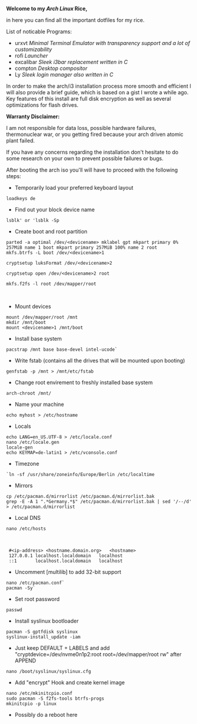 **Welcome to my *Arch Linux* Rice,**

in here you can find all the important dotfiles for my rice.

List of noticable Programs:

- urxvt   *Minimal Terminal Emulator with transparency support and a lot of customizability*
- rofi    *Launcher*
- excalibar *Sleek i3bar replacement written in C*
- compton *Desktop compositor*
- Ly *Sleek login manager also written in C*

In order to make the arch/i3 installation process more smooth and efficient I will also provide a brief guide, which is based on a gist I wrote a while ago. Key features of this install are full disk encryption as well as several optimizations for flash drives.

**Warranty Disclaimer:**

I am not responsible for data loss, possible hardware failures, thermonuclear war,
or you getting fired because your arch driven atomic plant failed.

If you have any concerns regarding the installation don't hesitate to do some research
on your own to prevent possible failures or bugs.

After booting the arch iso you'll will have to proceed with the following steps:

- Temporarily load your preferred keyboard layout
```shell
loadkeys de
```

- Find out your block device name
```shell
lsblk' or 'lsblk -Sp
```

- Create boot and root partition

```shell
parted -a optimal /dev/<devicename> mklabel gpt mkpart primary 0% 257MiB name 1 boot mkpart primary 257MiB 100% name 2 root
mkfs.btrfs -L boot /dev/<devicename>1

cryptsetup luksFormat /dev/<devicename>2

cryptsetup open /dev/<devicename>2 root

mkfs.f2fs -l root /dev/mapper/root
```
  
- Mount devices

```shell
mount /dev/mapper/root /mnt
mkdir /mnt/boot
mount <devicename>1 /mnt/boot
```


- Install base system

```shell
pacstrap /mnt base base-devel intel-ucode`
```

- Write fstab (contains all the drives that will be mounted upon booting)

```shell
genfstab -p /mnt > /mnt/etc/fstab
```


- Change root envirement to freshly installed base system
```shell
arch-chroot /mnt/
```

- Name your machine

```shell
echo myhost > /etc/hostname
```

- Locals

```shell
echo LANG=en_US.UTF-8 > /etc/locale.conf
nano /etc/locale.gen
locale-gen
echo KEYMAP=de-latin1 > /etc/vconsole.conf
```


- Timezone

```shell
`ln -sf /usr/share/zoneinfo/Europe/Berlin /etc/localtime
```


- Mirrors

```shell
cp /etc/pacman.d/mirrorlist /etc/pacman.d/mirrorlist.bak
grep -E -A 1 ".*Germany.*$" /etc/pacman.d/mirrorlist.bak | sed '/--/d' > /etc/pacman.d/mirrorlist
```

- Local DNS

```shell
nano /etc/hosts
```
  
 ```
  #<ip-address>	<hostname.domain.org>	<hostname>
  127.0.0.1	localhost.localdomain	localhost
  ::1		localhost.localdomain	localhost
 ```
 
- Uncomment [multilib] to add 32-bit support

```shell
nano /etc/pacman.conf`
pacman -Sy`
```

- Set root password

```shell
passwd
```

- Install syslinux bootloader

```shell
pacman -S gptfdisk syslinux
syslinux-install_update -iam
```

- Just keep DEFAULT + LABELS and add "cryptdevice=/dev/nvme0n1p2:root root=/dev/mapper/root rw" after APPEND

```shell
nano /boot/syslinux/syslinux.cfg
```

- Add "encrypt" Hook and create kernel image

```shell
nano /etc/mkinitcpio.conf
sudo pacman -S f2fs-tools btrfs-progs
mkinitcpio -p linux
```

- Possibly do a reboot here



